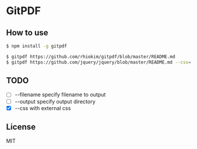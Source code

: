 # GitPDF

## How to use

```bash
$ npm install -g gitpdf

$ gitpdf https://github.com/rhiokim/gitpdf/blob/master/README.md
$ gitpdf https://github.com/jquery/jquery/blob/master/README.md --css=./default.css
```

## TODO

* [ ] --filename  specify filename to output
* [ ] --output    specify output directory
* [x] --css       with external css

## License

MIT